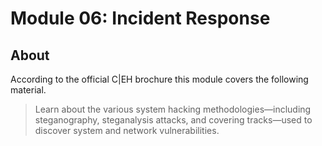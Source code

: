# Module 06: Incident Response

## About

According to the official C|EH brochure this module covers the following material.

> Learn about the various system hacking methodologies—including steganography, steganalysis attacks, and covering tracks—used to discover system and network vulnerabilities.
